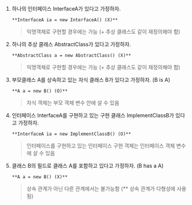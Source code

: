 1. 하나의 인터페이스 InterfaceA가 있다고 가정하자.

    `**InterfaceA ia = new InterfaceA() (X)**`

   > 익명객체로 구현할 경우에는 가능 (+ 추상 클래스도 같이 재정의해야 함)



2. 하나의 추상 클래스 AbstractClass가 있다고 가정하자.

    `**AbstractClass a = new AbstractClass() (X)**`

    > 익명객체로 구현할 경우에는 가능 (+ 추상 클래스도 같이 재정의해야 함)



3. 부모클래스 A를 상속하고 있는 자식 클래스 B가 있다고 가정하자. (B is A)

    `**A a = new B() (O)**`

    > 자식 객체는 부모 객체 변수 안에 살 수 있음

4. 인터페이스 InterfaceA를 구현하고 있는 구현 클래스 ImplementClassB가 있다고 가정하자.

    `**InterfaceA ia = new ImplementClassB() (O)**`

    > 인터페이스를 구현하고 있는 인터페이스 구현 객체는 인터페이스 객체 변수에 살 수 있음

5. 클래스 B의 필드로 클래스 A를 포함하고 있다고 가정하자. (B has a A)

    `**A a = new B() (X)**`

    > 상속 관계가 아닌 다른 관계에서는 불가능함 (** 상속 관계가 다형성에 사용됨)